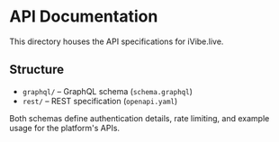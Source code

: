 # API Documentation

This directory houses the API specifications for iVibe.live.

## Structure

- `graphql/` – GraphQL schema (`schema.graphql`)
- `rest/` – REST specification (`openapi.yaml`)

Both schemas define authentication details, rate limiting, and example usage for the platform's APIs.

